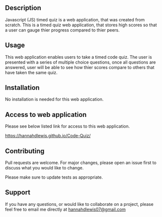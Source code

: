 ## Description
Javascript (JS) timed quiz is a web application, that was created from scratch. This is a timed quiz web application, that stores high scores so that a user can gauge thier progress compared to thier peers.

## Usage

This web application enables users to take a timed code quiz. The user is presented with a series of multiple choice questions, once all questions are answered, user will be able to see how thier scores compare to others that have taken the same quiz. 

## Installation

No installation is needed for this web application.


## Access to web application

Please see below listed link for access to this web application.

https://hannahdlewis.github.io/Code-Quiz/




## Contributing

Pull requests are welcome. For major changes, please open an issue first to discuss what you would like to change.

Please make sure to update tests as appropriate.

## Support

If you have any questions, or would like to collaborate on a project, please feel free to email me directly at hannahdlewis07@gmail.com


